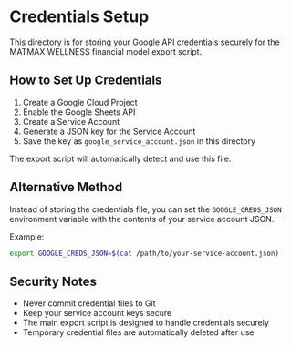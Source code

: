 # Credentials Setup

This directory is for storing your Google API credentials securely for the MATMAX WELLNESS financial model export script.

## How to Set Up Credentials

1. Create a Google Cloud Project
2. Enable the Google Sheets API
3. Create a Service Account
4. Generate a JSON key for the Service Account
5. Save the key as `google_service_account.json` in this directory

The export script will automatically detect and use this file.

## Alternative Method

Instead of storing the credentials file, you can set the `GOOGLE_CREDS_JSON` environment variable with the contents of your service account JSON.

Example:
```bash
export GOOGLE_CREDS_JSON=$(cat /path/to/your-service-account.json)
```

## Security Notes

- Never commit credential files to Git
- Keep your service account keys secure
- The main export script is designed to handle credentials securely
- Temporary credential files are automatically deleted after use 